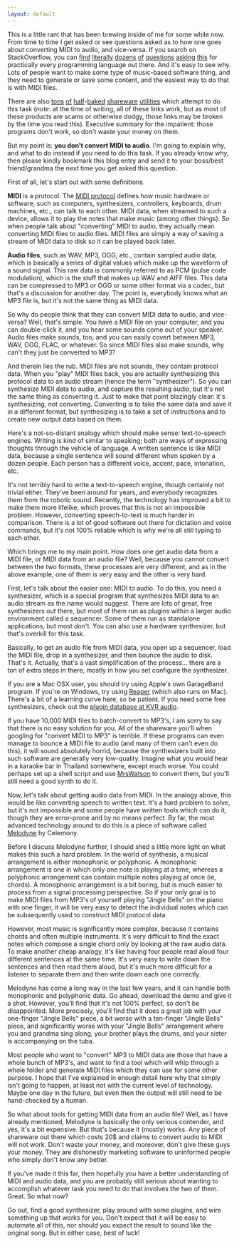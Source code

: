 ```yaml
---
layout: default
---
```


This is a little rant that has been brewing inside of me for some while now.
From time to time I get asked or see questions asked as to how one goes about
converting MIDI to audio, and vice-versa. If you search on StackOverflow, you
can [find][1] [literally][2] [dozens][3] [of][4] [questions][5] [asking][6]
[this][7] for practically every programming language out there. And it's easy
to see why. Lots of people want to make some type of music-based software
thing, and they need to generate or save some content, and the easiest way to
do that is with MIDI files.

There are also [tons][8] [of][9] [half][10]-[baked][11] [shareware][12]
[utilities][13] which attempt to do this task (*note*: at the time of writing,
all of these links work, but as most of these products are scams or otherwise
dodgy, those links may be broken by the time you read this). Executive summary
for the impatient: those programs don't work, so don't waste your money on
them.

But my point is: **you don't convert MIDI to audio**. I'm going to explain
why, and what to do instead if you need to do this task. If you already know
why, then please kindly bookmark this blog entry and send it to your boss/best
friend/grandma the next time you get asked this question.


First of all, let's start out with some definitions.

**MIDI** is a protocol. The [MIDI protocol][14] defines how music hardware or
software, such as computers, synthesizers, controllers, keyboards, drum
machines, etc., can talk to each other. MIDI data, when streamed to such a
device, allows it to play the notes that make music (among other things). So
when people talk about "converting" MIDI to audio, they actually mean
converting MIDI files to audio files. MIDI files are simply a way of saving a
stream of MIDI data to disk so it can be played back later.

**Audio files**, such as WAV, MP3, OGG, etc., contain sampled audio data,
which is basically a series of digital values which make up the waveform of a
sound signal. This raw data is commonly referred to as PCM (pulse code
modulation), which is the stuff that makes up WAV and AIFF files. This data
can be compressed to MP3 or OGG or some other format via a codec, but that's a
discussion for another day. The point is, everybody knows what an MP3 file is,
but it's not the same thing as MIDI data.

So why do people think that they can convert MIDI data to audio, and
vice-versa? Well, that's simple. You have a MIDI file on your computer, and
you can double-click it, and you hear some sounds come out of your speaker.
Audio files make sounds, too, and you can easily covert between MP3, WAV, OGG,
FLAC, or whatever. So since MIDI files also make sounds, why can't they just
be converted to MP3?

And therein lies the rub. MIDI files are not sounds, they contain protocol
data. When you "play" MIDI files back, you are actually synthesizing this
protocol data to an audio stream (hence the term "synthesizer"). So you can
synthesize MIDI data to audio, and capture the resulting audio, but it's not
the same thing as converting it. Just to make that point blazingly clear: it's
synthesizing, not converting. Converting is to take the same data and save it
in a different format, but synthesizing is to take a set of instructions and
to create new output data based on them.

Here's a not-so-distant analogy which should make sense: text-to-speech
engines. Writing is kind of similar to speaking; both are ways of expressing
thoughts through the vehicle of language. A written sentence is like MIDI
data, because a single sentence will sound different when spoken by a dozen
people. Each person has a different voice, accent, pace, intonation, etc.

It's not terribly hard to write a text-to-speech engine, though certainly not
trivial either. They've been around for years, and everybody recognizes them
from the robotic sound. Recently, the technology has improved a bit to make
them more lifelike, which proves that this is not an impossible problem.
However, converting speech-to-text is much harder in comparison. There is a
lot of good software out there for dictation and voice commands, but it's not
100% reliable which is why we're all still typing to each other.

Which brings me to my main point. How does one get audio data from a MIDI
file, or MIDI data from an audio file? Well, because you cannot convert
between the two formats, these processes are very different, and as in the
above example, one of them is very easy and the other is very hard.

First, let's talk about the easier one: MIDI to audio. To do this, you need a
synthesizer, which is a special program that synthesizes MIDI data to an audio
stream as the name would suggest. There are lots of great, free synthesizers
out there, but most of them run as plugins within a larger audio environment
called a sequencer. Some of them run as standalone applications, but most
don't. You can also use a hardware synthesizer, but that's overkill for this
task.

Basically, to get an audio file from MIDI data, you open up a sequencer, load
the MIDI file, drop in a synthesizer, and then bounce the audio to disk.
That's it. Actually, that's a vast simplification of the process... there are
a ton of extra steps in there, mostly in how you set configure the
synthesizer.

If you are a Mac OSX user, you should try using Apple's own GarageBand
program. If you're on Windows, try using [Reaper][15] (which also runs on Mac).
There's a bit of a learning curve here, so be patient. If you need some free
synthesizers, check out the [plugin database at KVR audio][16].

If you have 10,000 MIDI files to batch-convert to MP3's, I am sorry to say
that there is no easy solution for you. All of the shareware you'll when
googling for "convert MIDI to MP3" is terrible. If these programs can even
manage to bounce a MIDI file to audio (and many of them can't even do this),
it will sound absolutely horrid, because the synthesizers built into such
software are generally very low-quality. Imagine what you would hear in a
karaoke bar in Thailand somewhere, except much worse. You could perhaps set up
a shell script and use [MrsWatson][17] to convert them, but you'll still need
a good synth to do it.

Now, let's talk about getting audio data from MIDI. In the analogy above, this
would be like converting speech to written text. It's a hard problem to solve,
but it's not impossible and some people have written tools which can do it,
though they are error-prone and by no means perfect. By far, the most advanced
technology around to do this is a piece of software called [Melodyne][18] by
Celemony.

Before I discuss Melodyne further, I should shed a little more light on what
makes this such a hard problem. In the world of synthesis, a musical
arrangement is either monophonic or polyphonic. A monophonic arrangement is
one in which only one note is playing at a time, whereas a polyphonic
arrangement can contain multiple notes playing at once (ie, chords). A
monophonic arrangement is a bit boring, but is much easier to process from a
signal processing perspective. So if your only goal is to make MIDI files from
MP3's of yourself playing "Jingle Bells" on the piano with one finger, it will
be very easy to detect the individual notes which can be subsequently used to
construct MIDI protocol data.

However, most music is significantly more complex, because it contains chords
and often multiple instruments. It's very difficult to find the exact notes
which compose a single chord only by looking at the raw audio data. To make
another cheap analogy, it's like having four people read aloud four different
sentences at the same time. It's very easy to write down the sentences and
then read them aloud, but it's much more difficult for a listener to separate
them and then write down each one correctly.

Melodyne has come a long way in the last few years, and it can handle both
monophonic and polyphonic data. Go ahead, download the demo and give it a
shot. However, you'll find that it's not 100% perfect, so don't be
disappointed. More precisely, you'll find that it does a great job with your
one-finger "Jingle Bells" piece, a bit worse with a ten-finger "Jingle Bells"
piece, and significantly worse with your "Jingle Bells" arrangement where you
and grandma sing along, your brother plays the drums, and your sister is
accompanying on the tuba.

Most people who want to "convert" MP3 to MIDI data are those that have a whole
bunch of MP3's, and want to find a tool which will whip through a whole folder
and generate MIDI files which they can use for some other purpose. I hope that
I've explained in enough detail here why that simply isn't going to happen, at
least not with the current level of technology. Maybe one day in the future,
but even then the output will still need to be hand-checked by a human.

So what about tools for getting MIDI data from an audio file? Well, as I have
already mentioned, Melodyne is basically the only serious contender, and yes,
it's a bit expensive. But that's because it (mostly) works. Any piece of
shareware out there which costs 20$ and claims to convert audio to MIDI will
not work. Don't waste your money, and moreover, don't give these guys your
money. They are dishonestly marketing software to uninformed people who simply
don't know any better.

If you've made it this far, then hopefully you have a better understanding of
MIDI and audio data, and you are probably still serious about wanting to
accomplish whatever task you need to do that involves the two of them. Great.
So what now?

Go out, find a good synthesizer, play around with some plugins, and wire
something up that works for you. Don't expect that it will be easy to automate
all of this, nor should you expect the result to sound like the original song.
But in either case, best of luck!


[1]: http://stackoverflow.com/questions/2321881/need-a-library-that-generates-wave-from-midi
[2]: http://stackoverflow.com/questions/2307932/generate-mp3-from-midi
[3]: http://stackoverflow.com/questions/4354963/python-midi-to-audio-stream
[4]: http://stackoverflow.com/questions/1185392/how-to-convert-midi-to-wav-mp3-in-c
[5]: http://stackoverflow.com/questions/3890459/converting-midi-byte-array-to-mp3-byte-array
[6]: http://stackoverflow.com/questions/3279946/how-to-convert-sound-wave-to-midi-in-c
[7]: http://stackoverflow.com/questions/2237574/play-midi-file-on-the-iphone
[8]: http://www.hamienet.com/midi2mp3
[9]: http://www.pistonsoft.com/omvandla-midi-till-mp3.html
[10]: http://download.cnet.com/Direct-MIDI-to-MP3-Converter/3000-2170_4-10388970.html
[11]: http://midconverter.com/
[12]: http://midi-to-mp3.com/
[13]: http://www.widisoft.com/
[14]: http://home.roadrunner.com/~jgglatt/
[15]: http://reaper.fm
[16]: http://www.kvraudio.com/get.php
[17]: https://teragonaudio.github.com/MrsWatson
[18]: http://www.celemony.com/cms/

